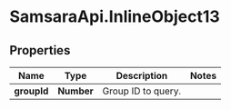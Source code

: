 # SamsaraApi.InlineObject13

## Properties
Name | Type | Description | Notes
------------ | ------------- | ------------- | -------------
**groupId** | **Number** | Group ID to query. | 


